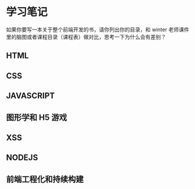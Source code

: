 # 学习笔记

如果你要写一本关于整个前端开发的书，请你列出你的目录，和 winter 老师课件里的脑图或者课程目录（课程表）做对比，思考一下为什么会有差别？

## HTML

## CSS

## JAVASCRIPT

## 图形学和 H5 游戏

## XSS

## NODEJS

## 前端工程化和持续构建
